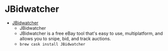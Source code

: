 # JBidwatcher
- [JBidwatcher](https://www.jbidwatcher.com/)
  -  JBidwatcher
  - JBidwatcher is a free eBay tool that's easy to use, multiplatform, and allows you to snipe, bid, and track auctions.
  - `brew cask install JBidwatcher`
